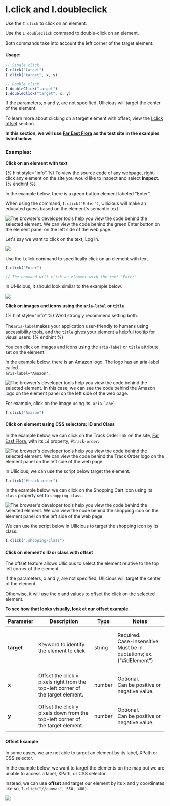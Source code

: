 # I.click and I.doubleclick

Use the `I.click` to click on an element.

Use the `I.doubleclick` command to double-click on an element.

Both commands take into account the left corner of the target element.

#### Usage:

```javascript
// Single click
I.click("target")
I.click("target", x, y)

// Double click
I.doubleClick("target")
I.doubleClick("target", x, y)
```

If the parameters, x and y, are not specified, UIlicious will target the center of the element.

To learn more about clicking on a target element with offset, view the [I.click offset](i.click-and-i.doubleclick.md#click-on-elements-id-or-class-with-offset) section.&#x20;

**In this section, we will use** [**Far East Flora**](https://www.fareastflora.com/) **as the test site in the examples listed below.**

### Examples:

**Click on an element with text**

{% hint style="info" %}
To view the source code of any webpage, right-click any element on the site you would like to inspect and select **Inspect**.
{% endhint %}

In the example below, there is a green button element labeled "Enter".

When using the command, `I.click("Enter")`, UIlicious will make an educated guess based on the element's semantic text.

![The browser's developer tools help you view the code behind the selected element. We can view the code behind the green Enter button on the element panel on the left side of the web page.](https://res.cloudinary.com/di7y5b6ed/image/upload/v1651598658/ui-licious/i.click%20and%20i.doubleclick/i.click-a1.gif)

Let's say we want to click on the text, Log In.

![](https://res.cloudinary.com/di7y5b6ed/image/upload/v1650571116/ui-licious/i.click%20and%20i.doubleclick/I.clickExamples-1.png)



Use the I.click command to specifically click on an element with text.

```javascript
I.click("Enter")

// The command will click an element with the text "Enter"
```

In UI-licious, it should look similar to the example below:

![](https://res.cloudinary.com/di7y5b6ed/image/upload/v1650573219/ui-licious/i.click%20and%20i.doubleclick/I.click.Examples.2.gif)

**Click on images and icons using the `aria-label` or `title`**

{% hint style="info" %}
We'd strongly recommend setting both.\
\
The`aria-label`makes your application user-friendly to humans using accessibility tools, and the `title` gives your element a helpful tooltip for visual users.
{% endhint %}

You can click on images and icons using the `aria-label` or `title` attribute set on the element.

In the example below, there is an Amazon logo. The logo has an aria-label called \
`aria-label="Amazon"`.&#x20;

![The browser's developer tools help you view the code behind the selected element. In this case, we can see the code behind the Amazon logo on the element panel on the left side of the web page.](https://res.cloudinary.com/di7y5b6ed/image/upload/v1653363583/ui-licious/ui-licious:%20conceptual%20guide/amazon-blurred-background.png)

For example, click on the image using its' `aria-label`.&#x20;

```javascript
I.click("Amazon")
```

#### **Click on element using CSS selectors: ID and Class**

In the example below, we can click on the Track Order link on the site, [Far East Flora](https://www.fareastflora.com/), with its `id` property, `#track-order`.

![The browser's developer tools help you view the code behind the selected element. We can view the code behind the Track Order logo on the element panel on the left side of the web page.](https://res.cloudinary.com/di7y5b6ed/image/upload/v1653363819/ui-licious/ui-licious:%20conceptual%20guide/far-east-flora-track-order.png)

In UIlicious, we can use the script below target the element.

```javascript
I.click("#track-order")
```

In the example below, we can click on the Shopping Cart icon using its `class` property set to `shopping-class`.

![The browser's developer tools help you view the code behind the selected element. We can view the code behind the shopping icon on the element panel on the left side of the web page.](https://res.cloudinary.com/di7y5b6ed/image/upload/v1653364083/ui-licious/ui-licious:%20conceptual%20guide/far-east-flora-shopping-icon.png)

We can use the script below in UIlicious to target the shopping icon by its' class.

```javascript
I.click(".shopping-class")
```

#### Click on element's ID or class with offset

The offset feature allows UIlicious to select the element relative to the top left corner of the element.

If the parameters, x and y, are not specified, UIlicious will target the center of the element.

Otherwise, it will use the x and values to offset the click on the selected element.

**To see how that looks visually, look at our** [**offset example**](i.click-and-i.doubleclick.md#offset-example).

| Parameter  | Description                                                                     | Type   | Notes                                                                              |
| ---------- | ------------------------------------------------------------------------------- | ------ | ---------------------------------------------------------------------------------- |
| **target** | Keyword to identify the element to click.                                       | string | <p>Required.<br>Case-insensitive.<br>Must be in quotations; ex. ("#idElement")</p> |
| **x**      | Offset the click x pixels right from the top-left corner of the target element. | number | <p>Optional.<br>Can be positive or negative value.</p>                             |
| **y**      | Offset the click y pixels down from the top-left corner of the target element.  | number | <p>Optional.<br>Can be positive or negative value.</p>                             |

#### Offset Example&#x20;

In some cases, we are not able to target an element by its label, XPath or CSS selector.

In the example below, we want to target the elements on the map but we are unable to access a label, XPath, or CSS selector.&#x20;

Instead, we can use **offset** and target our element by its x and y coordinates like so, `I.click("//canvas", 550, 480)`.

![](https://res.cloudinary.com/di7y5b6ed/image/upload/v1653364606/ui-licious/ui-licious:%20conceptual%20guide/offset-map-example.png)
